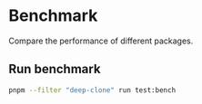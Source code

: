 # Benchmark

Compare the performance of different packages.

## Run benchmark

```bash
pnpm --filter "deep-clone" run test:bench
```
